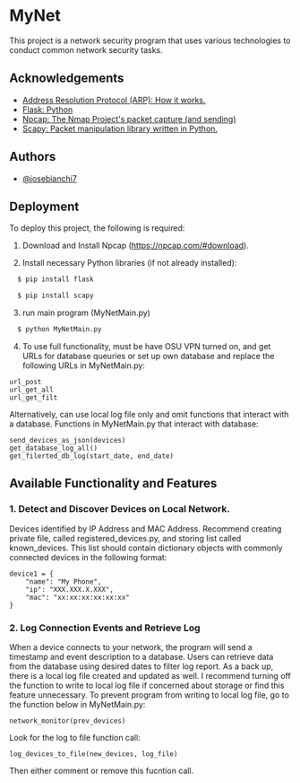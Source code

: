 
# MyNet

This project is a network security program that uses various technologies to conduct common network security tasks. 


## Acknowledgements

- [Address Resolution Protocol (ARP): How it works.](https://www.geeksforgeeks.org/how-address-resolution-protocol-arp-works/)
- [Flask: Python ](https://flask.palletsprojects.com/en/stable/installation/#install-flask)
- [Npcap: The Nmap Project's packet capture (and sending)](https://npcap.com/)
- [Scapy: Packet manipulation library written in Python.](https://github.com/secdev/scapy)


## Authors

- [@josebianchi7](https://github.com/josebianchi7/Portfolio)


## Deployment

To deploy this project, the following is required:

1. Download and Install Npcap (https://npcap.com/#download).

2. Install necessary Python libraries (if not already installed):

```bash
  $ pip install flask
```
```bash
  $ pip install scapy
```
3. run main program (MyNetMain.py)
```bash
  $ python MyNetMain.py
```

4. To use full functionality, must be have OSU VPN turned on, and get URLs for database queuries or set up own database and replace the following URLs in MyNetMain.py:
```
url_post
url_get_all
url_get_filt
```
Alternatively, can use local log file only and omit functions that interact with a database. Functions in MyNetMain.py that interact with database:
```
send_devices_as_json(devices)
get_database_log_all()
get_filerted_db_log(start_date, end_date)
```


## Available Functionality and Features
### 1. Detect and Discover Devices on Local Network. 
Devices identified by IP Address and MAC Address. Recommend creating private file, called registered_devices.py, and storing list called known_devices. This list should contain
dictionary objects with commonly connected devices in the following format:
```
device1 = {
    "name": "My Phone",
    "ip": "XXX.XXX.X.XXX",
    "mac": "xx:xx:xx:xx:xx:xx"
}
```

### 2. Log Connection Events and Retrieve Log
When a device connects to your network, the program will send a timestamp and event description to a database. Users can retrieve data from the database using desired dates to filter log report. As a back up, there is a local log file created and updated as well. I recommend turning off the function to write to local log file if concerned about storage or find this feature unnecessary. To prevent program from writing to local log file, go to the function below in MyNetMain.py:
```
network_monitor(prev_devices)
```
Look for the log to file function call:
```
log_devices_to_file(new_devices, log_file)
```
Then either comment or remove this fucntion call.